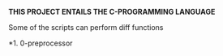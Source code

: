 **THIS PROJECT ENTAILS THE C-PROGRAMMING LANGUAGE**


Some of the scripts can perform diff functions

*1. 0-preprocessor 
